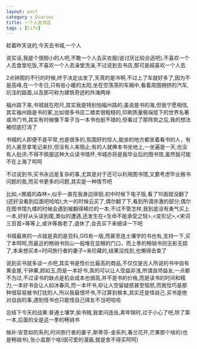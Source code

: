 ```yaml
---
layout: post
category : Diaries
title: 一个人逛书店
tags : [life]
---
```



趁着昨天说的,今天去书城,一个人
 
说实话,我是个很胆小的人吧,不敢一个人去买衣服(说讨厌比较合适吧),不喜欢一个人去食堂吃饭,不喜欢一个人去澡堂洗澡,不过说到去书店,那可是超喜欢一个人去
 
2点钟困的不行的时候,终于决定出发了,天真的是冷啊,不过上了车就好多了,因为不是高峰,在一个冬日,只有些小暖的太阳,坐在空荡荡的车厢中,看着周围拥挤的汽车,坑洼的路面,以及那可称为建筑奇迹的外滩两岸
 
福州路下来,书城就在咫尺,其实我是特别怕福州路的,虽说是书的海,但我宁愿相信,其实福州路是书的冢,比如很多书店二楼卖很粗糙的,印刷质量极端低下的世界名著或冷门书,其实有时候像下辈子当一本书也挺不错的,但看过了那阵势之后,我的想法被彻底打消了
 
书城的人即便不是平常,也是很多的,氛围好的惊人,能坐的地方都坐着看书的人，有的人甚至拿笔记来抄,但没有人来阻止;有的人就捧本书坐地上,一坐遍是一天,也没有人批评;不得不佩服这种大众读书情怀,书城亦将是我毕业后的图书馆,虽然我可能不在上海了呵呵
 
不过说到书,买书永远是复杂的事,尤其是对于还可以利用图书馆,又要考虑毕业搬书问题的我,而买书更多的问题,其实是一种情节吧
 
比如,<挪威的森林>,似乎一直在我身边徘徊,初中时候下电子版,看了10面就没翻了(还好没看到后面吧哈哈);大一的时候云买了,偶尔翻了下,看到所谓赤激的部分;偶尔在图书馆九楼的时候会遇到被翻得稀烂的一本;不过不管怎样,我到底没有勇气买上一本,好好从头读到尾,类似的遭遇,还发生在<生命不能承受之轻>,<变形记>,<宋词三百首>等等上,或许等我老了,退休了,会去买下来细读一下吧
 
书城最爽的一点就是真的是百科,GIS有一版,而甚至连土壤学的书也有,支持一下,买了本呵呵,而最近的畅销书则山一般堆在显眼的门口，而上季的畅销书则无影无踪了,本来想买本<时间旅行者的妻子>来珍藏的,结果没找到,也懒得去查了
 
说到买书就多谈一点吧,其实书是性价比最高的商品,不仅仅是古人所说的书中自有黄金屋,千钟粟,颜如玉,而是一本好书,真的可以让人受益非浅,所谓良师益友,一点都不为过,不过读书的缺点是机会成本也很高,并不是书的价格,而是读书的时间和精力,一本好书会让人如沐春风,而一本坏书,却让人空留疑惑甚至恼怒,而我恰巧是那种很容易被书打扰的人,所以我最恨坏书,不过算到根本,其实还是怪自己,买书是绝对自由的事,遇到怪书也只能怪自己择友不当吧哈哈
 
总结下今天的战果:普通土壤学,偷书贼,我爱问连岳,素年锦时,过于小心了吧,除了第一本,后面的全是这一季的畅销书
 
候补:安意如的系列,时间旅行者的妻子,斯蒂芬-金系列,春兰花开,芒果那个啥的(也是畅销书),张小盒那个啥(很可爱的漫画,就是舍不得买呵呵)